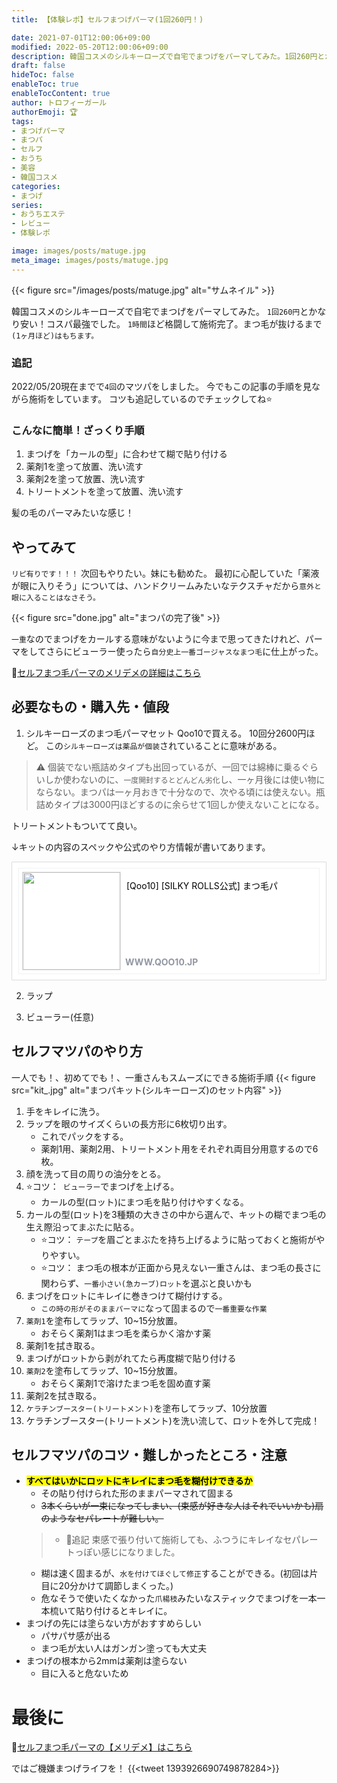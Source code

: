 ```yaml
---
title: 【体験レポ】セルフまつげパーマ(1回260円！)

date: 2021-07-01T12:00:06+09:00
modified: 2022-05-20T12:00:06+09:00
description: 韓国コスメのシルキーローズで自宅でまつげをパーマしてみた。1回260円とかなり安い！コスパ最強でした。
draft: false
hideToc: false
enableToc: true
enableTocContent: true
author: トロフィーガール
authorEmoji: 🏆
tags:
- まつげパーマ
- まつパ
- セルフ
- おうち
- 美容
- 韓国コスメ
categories:
- まつげ
series:
- おうちエステ
- レビュー
- 体験レポ

image: images/posts/matuge.jpg
meta_image: images/posts/matuge.jpg
---
```

{{< figure src="/images/posts/matuge.jpg" alt="サムネイル" >}}

韓国コスメのシルキーローズで自宅でまつげをパーマしてみた。
`1回260円`とかなり安い！コスパ最強でした。
`1時間`ほど格闘して施術完了。まつ毛が抜けるまで`(1ヶ月ほど)はもちます。`

### 追記
2022/05/20現在までで`4回`のマツパをしました。
今でもこの記事の手順を見ながら施術をしています。
コツも追記しているのでチェックしてね⭐

### こんなに簡単！ざっくり手順
1. まつげを「カールの型」に合わせて糊で貼り付ける
2. 薬剤1を塗って放置、洗い流す
3. 薬剤2を塗って放置、洗い流す
3. トリートメントを塗って放置、洗い流す

髪の毛のパーマみたいな感じ！

## やってみて
`リピ有りです！！！`
次回もやりたい。妹にも勧めた。
最初に心配していた「薬液が眼に入りそう」については、ハンドクリームみたいなテクスチャだから`意外と眼に入ることはなさそう。`

{{< figure src="done.jpg" alt="まつパの完了後" >}}

`一重`なのでまつげをカールする意味がないように今まで思ってきたけれど、パーマをしてさらにビューラー使ったら`自分史上一番ゴージャスなまつ毛`に仕上がった。

📝[セルフまつ毛パーマのメリデメの詳細はこちら](/posts/メリデメセルフまつげパーマ1回230円/)

## 必要なもの・購入先・値段
1. シルキーローズのまつ毛パーマセット
Qoo10で買える。
10回分2600円ほど。
この`シルキーローズは薬品が個装`されていることに意味がある。
> ⚠ 個装でない瓶詰めタイプも出回っているが、一回では綿棒に乗るぐらいしか使わないのに、`一度開封するとどんどん劣化`し、一ヶ月後には使い物にならない。まつパは一ヶ月おきで十分なので、次やる頃には使えない。瓶詰めタイプは3000円ほどするのに余らせて1回しか使えないことになる。

トリートメントもついてて良い。

↓キットの内容のスペックや公式のやり方情報が書いてあります。
<div class='shr_item' style='position:relative; min-height:158px; margin:12px 0; padding:9px 10px; border:1px solid #dbdbdb; border-radius:1px; background-color:#fff;'><div class='item_dtl' style='position:relative; height:158px; padding:5px; border:1px solid #f0f1f4;'><span class='thmb' style='float:left; overflow:hidden; width:156px; height:156px; margin-right:9px; border:1px solid #e7e7e7;'><a href='https://www.qoo10.jp/su/1326558534/Q170443461'><img src='https://gd.image-qoo10.jp/li/963/733/4137733963.g_400-w-st_g.jpg' width='156' alt='' style='vertical-align: middle; border: 0 none;'></a></span><p class='tit' style='overflow:hidden; max-height:68px; margin-bottom:7px; line-height:17px; color:#000;'>[Qoo10] [SILKY ROLLS公式] まつ毛パ</p><span class='url' style='position:absolute; left:170px; bottom:10px; display:block; font-weight:bold; color:#9197a3;'>WWW.QOO10.JP</span></div></div>

2. ラップ

3. ビューラー(任意)

## セルフマツパのやり方
一人でも！、初めてでも！、一重さんもスムーズにできる施術手順
{{< figure src="kit_.jpg" alt="まつパキット(シルキーローズ)のセット内容" >}}


1. 手をキレイに洗う。
2. ラップを眼のサイズくらいの長方形に6枚切り出す。
    - これでパックをする。
    - 薬剤1用、薬剤2用、トリートメント用をそれぞれ両目分用意するので6枚。
2. 顔を洗って目の周りの油分をとる。
3. ⭐コツ：` ビューラー`でまつげを上げる。
    - カールの型(ロット)にまつ毛を貼り付けやすくなる。
4. カールの型(ロット)を3種類の大きさの中から選んで、キットの糊でまつ毛の生え際沿ってまぶたに貼る。
    - ⭐コツ： `テープ`を眉ごとまぶたを持ち上げるように貼っておくと施術がやりやすい。
    - ⭐コツ： まつ毛の根本が正面から見えない一重さんは、まつ毛の長さに関わらず、`一番小さい(急カーブ)ロット`を選ぶと良いかも
5. まつげをロットにキレイに巻きつけて糊付けする。
    - `この時の形がそのままパーマに`なって固まるので`一番重要な作業`
6. `薬剤1`を塗布してラップ、10~15分放置。
    - おそらく薬剤1はまつ毛を柔らかく溶かす薬
7. 薬剤1を拭き取る。
8. まつげがロットから剥がれてたら再度糊で貼り付ける
9. `薬剤2`を塗布してラップ、10~15分放置。
    - おそらく薬剤1で溶けたまつ毛を固め直す薬
10. 薬剤2を拭き取る。
11. `ケラチンブースター(トリートメント)`を塗布してラップ、10分放置
11. ケラチンブースター(トリートメント)を洗い流して、ロットを外して完成！

## セルフマツパのコツ・難しかったところ・注意
- <mark>**すべてはいかにロットにキレイにまつ毛を糊付けできるか**</mark>
    - その貼り付けられた形のままパーマされて固まる
    - ~~3本くらいが一束になってしまい、(束感が好きな人はそれでいいかも)扇のようなセパレートが難しい。~~
    > - 📝追記
    > 束感で張り付いて施術しても、ふつうにキレイなセパレートっぽい感じになりました。
    - 糊は速く固まるが、`水を付けてほぐして修正`することができる。(初回は片目に20分かけて調節しまくった。)
    - 危なそうで使いたくなかった`爪楊枝`みたいなスティックでまつげを一本一本梳いて貼り付けるとキレイに。
- まつげの先には塗らない方がおすすめらしい
    - パサパサ感が出る
    - まつ毛が太い人はガンガン塗っても大丈夫
- まつげの根本から2mmは薬剤は塗らない
    - 目に入ると危ないため

# 最後に
📝[セルフまつ毛パーマの【メリデメ】はこちら](/posts/メリデメセルフまつげパーマ1回230円/)

ではご機嫌まつげライフを！
{{<tweet 1393926690749878284>}}
